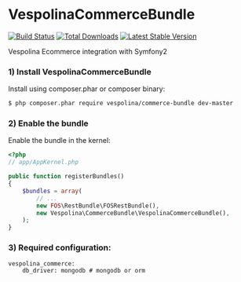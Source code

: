 VespolinaCommerceBundle
=======================

[![Build Status](https://secure.travis-ci.org/vespolina/VespolinaCommerceBundle.png?branch=master)](http://travis-ci.org/Vespolina/VespolinaCommerceBundle)
[![Total Downloads](https://poser.pugx.org/vespolina/commerce-bundle/downloads.png)](https://packagist.org/packages/vespolina/commerce-bundle)
[![Latest Stable Version](https://poser.pugx.org/vespolina/commerce-bundle/v/stable.png)](https://packagist.org/packages/vespolina/commerce-bundle)

Vespolina Ecommerce integration with Symfony2

### 1) Install VespolinaCommerceBundle

Install using composer.phar or composer binary:

``` bash
$ php composer.phar require vespolina/commerce-bundle dev-master
```

### 2) Enable the bundle

Enable the bundle in the kernel:

``` php
<?php
// app/AppKernel.php

public function registerBundles()
{
    $bundles = array(
        // ...
        new FOS\RestBundle\FOSRestBundle(),
        new Vespolina\CommerceBundle\VespolinaCommerceBundle(),
    );
}
```

### 3) Required configuration:

    vespolina_commerce:
        db_driver: mongodb # mongodb or orm
